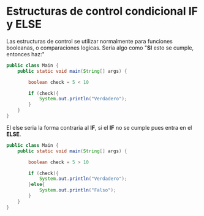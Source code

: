 # Estructuras de control condicional IF y ELSE

Las estructuras de control se utilizar normalmente para funciones booleanas, o comparaciones logicas.
Seria algo como "**SI** esto se cumple, entonces haz:"

```java
public class Main {
    public static void main(String[] args) {

        boolean check = 5 < 10

        if (check){
            System.out.println("Verdadero");
        }
    }
}
```

El else seria la forma contraria al **IF**, si el **IF** no se cumple pues entra en el **ELSE**. 

```java
public class Main {
    public static void main(String[] args) {

        boolean check = 5 > 10

        if (check){
            System.out.println("Verdadero");
        }else{
            System.out.println("Falso");   
        }
    }
}
```